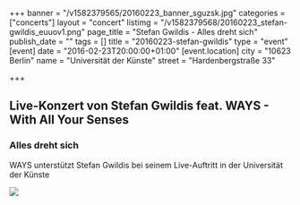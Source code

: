 +++
banner = "/v1582379565/20160223_banner_sguzsk.jpg"
categories = ["concerts"]
layout = "concert"
listimg = "/v1582379568/20160223_stefan-gwildis_euuov1.png"
page_title = "Stefan Gwildis - Alles dreht sich"
publish_date = ""
tags = []
title = "20160223-stefan-gwildis"
type = "event"
[event]
date = "2016-02-23T20:00:00+01:00"
[event.location]
city = "10623 Berlin"
name = "Universität der Künste"
street = "Hardenbergstraße 33"

+++
## Live-Konzert von Stefan Gwildis feat. WAYS - With All Your Senses

### Alles dreht sich

WAYS unterstützt Stefan Gwildis bei seinem Live-Auftritt in der Universität der Künste

![](https://res.cloudinary.com/ways-choir/image/upload/v1582397890/20160223_onstage_yooape.jpg)
